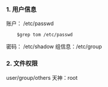 ### 1. 用户信息
账户： /etc/passwd

```
	$grep tom /etc/passwd 
```

密码： /etc/shadow
组信息：/etc/group

### 2. 文件权限
user/group/others
天神：root